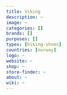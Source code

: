 ```yaml
---
title: Viking
description: ~
image: ~
categories: []
brands: []
purposes: []
types: [hiking-shoes]
countries: [norway]
logo: ~
website: ~
shop: ~
store-finder: ~
about: ~
wiki: ~
---
```

